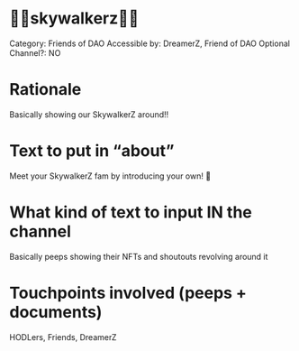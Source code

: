 # 🧑‍🚀skywalkerz🧑‍🚀

Category: Friends of DAO
Accessible by: DreamerZ, Friend of DAO
Optional Channel?: NO

# Rationale

Basically showing our SkywalkerZ around!!

# Text to put in “about”

Meet your SkywalkerZ fam by introducing your own! 🚀

# What kind of text to input IN the channel

Basically peeps showing their NFTs and shoutouts revolving around it

# Touchpoints involved (peeps + documents)

HODLers, Friends, DreamerZ